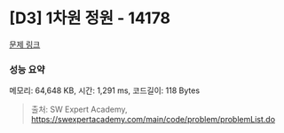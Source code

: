 # [D3] 1차원 정원 - 14178 

[문제 링크](https://swexpertacademy.com/main/code/problem/problemDetail.do?contestProbId=AX_N3oSqcyUDFARi) 

### 성능 요약

메모리: 64,648 KB, 시간: 1,291 ms, 코드길이: 118 Bytes



> 출처: SW Expert Academy, https://swexpertacademy.com/main/code/problem/problemList.do